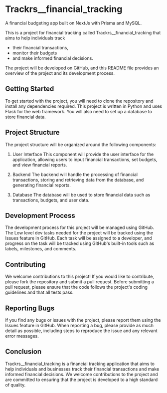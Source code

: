 # Trackrs__financial_tracking
A financial budgeting app built on NextJs with Prisma and MySQL.

This is a project for financial tracking called Trackrs__financial_tracking that aims to help individuals track 
* their financial transactions, 
* monitor their budgets
* and make informed financial decisions. 

The project will be developed on GitHub, and this README file provides an overview of the project and its development process.

## Getting Started
To get started with the project, you will need to clone the repository and install any dependencies required. This project is written in Python and uses Flask for the web framework. You will also need to set up a database to store financial data.

## Project Structure
The project structure will be organized around the following components:

1. User Interface
This component will provide the user interface for the application, allowing users to input financial transactions, set budgets, and view financial reports.

2. Backend
The backend will handle the processing of financial transactions, storing and retrieving data from the database, and generating financial reports.

3. Database
The database will be used to store financial data such as transactions, budgets, and user data.

## Development Process
The development process for this project will be managed using GitHub. The Low level dev tasks needed for the project will be tracked using the Issues feature in GitHub. Each task will be assigned to a developer, and progress on the task will be tracked using GitHub's built-in tools such as labels, milestones, and comments.

## Contributing
We welcome contributions to this project! If you would like to contribute, please fork the repository and submit a pull request. Before submitting a pull request, please ensure that the code follows the project's coding guidelines and that all tests pass.

## Reporting Bugs
If you find any bugs or issues with the project, please report them using the Issues feature in GitHub. When reporting a bug, please provide as much detail as possible, including steps to reproduce the issue and any relevant error messages.

## Conclusion
Trackrs__financial_tracking is a financial tracking application that aims to help individuals and businesses track their financial transactions and make informed financial decisions. We welcome contributions to the project and are committed to ensuring that the project is developed to a high standard of quality.
